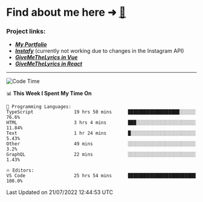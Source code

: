 # Find about me here ➜ [🧑](https://pauabella.dev)

### Project links:
- ***[My Portfolio](https://pauabella.dev)***
- ***[Instafy](https://instafy.me)*** (currently not working due to changes in the Instagram API)
- ***[GiveMeTheLyrics in Vue](https://lyrics.pauabella.dev)***
- ***[GiveMeTheLyrics in React](https://pauabella.dev/GiveMeTheLyrics)***

---
<!--START_SECTION:waka-->
![Code Time](http://img.shields.io/badge/Code%20Time-1%2C303%20hrs%208%20mins-blue)

📊 **This Week I Spent My Time On** 

```text
💬 Programming Languages: 
TypeScript               19 hrs 50 mins      ███████████████████░░░░░░   76.6% 
HTML                     3 hrs 4 mins        ███░░░░░░░░░░░░░░░░░░░░░░   11.84% 
Text                     1 hr 24 mins        █░░░░░░░░░░░░░░░░░░░░░░░░   5.43% 
Other                    49 mins             ░░░░░░░░░░░░░░░░░░░░░░░░░   3.2% 
GraphQL                  22 mins             ░░░░░░░░░░░░░░░░░░░░░░░░░   1.43%

🔥 Editors: 
VS Code                  25 hrs 54 mins      █████████████████████████   100.0%

```


 Last Updated on 21/07/2022 12:44:53 UTC
<!--END_SECTION:waka-->

